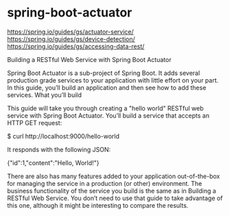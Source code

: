 # spring-boot-actuator

https://spring.io/guides/gs/actuator-service/
https://spring.io/guides/gs/device-detection/
https://spring.io/guides/gs/accessing-data-rest/


Building a RESTful Web Service with Spring Boot Actuator

Spring Boot Actuator is a sub-project of Spring Boot. It adds several production grade services to your application with little effort on your part. In this guide, you’ll build an application and then see how to add these services.
What you’ll build

This guide will take you through creating a "hello world" RESTful web service with Spring Boot Actuator. You’ll build a service that accepts an HTTP GET request:

$ curl http://localhost:9000/hello-world

It responds with the following JSON:

{"id":1,"content":"Hello, World!"}

There are also has many features added to your application out-of-the-box for managing the service in a production (or other) environment. The business functionality of the service you build is the same as in Building a RESTful Web Service. You don’t need to use that guide to take advantage of this one, although it might be interesting to compare the results.

